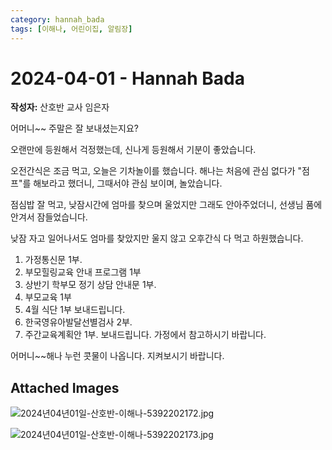 ```yaml
---
category: hannah_bada
tags: [이해나, 어린이집, 알림장]
---
```


# 2024-04-01 - Hannah Bada

**작성자:** 산호반 교사 임은자  

어머니~~  주말은 잘 보내셨는지요?

오랜만에 등원해서 걱정했는데,  신나게 등원해서 기분이 좋았습니다.

오전간식은 조금 먹고, 오늘은 기차놀이를 했습니다. 해나는 처음에 관심 없다가 "점프"를 해보라고 했더니, 그때서야 관심 보이며, 놀았습니다.

점심밥 잘 먹고, 낮잠시간에 엄마를 찾으며 울었지만 그래도 안아주었더니,  선생님 품에 안겨서 잠들었습니다.

낮잠 자고 일어나서도 엄마를 찾았지만 울지 않고  오후간식 다 먹고 하원했습니다.

1. 가정통신문 1부.
2. 부모힐링교육 안내 프로그램 1부
3. 상반기 학부모 정기 상담 안내문
    1부.
4. 부모교육 1부
5. 4월 식단 1부 보내드립니다.
6. 한국영유아발달선별검사 2부.
7. 주간교육계획안 1부.
     보내드립니다. 가정에서
     참고하시기 바랍니다.

어머니~~해나 누런 콧물이 나옵니다.  지켜보시기 바랍니다.

## Attached Images
![2024년04년01일-산호반-이해나-5392202172.jpg](https://feghi.github.io/assets/img/bada_photo/2024년04년01일-산호반-이해나-5392202172.jpg)

![2024년04년01일-산호반-이해나-5392202173.jpg](https://feghi.github.io/assets/img/bada_photo/2024년04년01일-산호반-이해나-5392202173.jpg)

